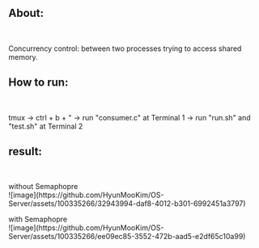 <h2>About:</h2><br>
  <p>Concurrency control: between two processes trying to access shared memory.</p>

<h2>How to run:</h2><br>
  <p>tmux -> ctrl + b + " -> run "consumer.c" at Terminal 1 -> run "run.sh" and "test.sh" at Terminal 2</p>


  <h2>result:</h2><br>
  <p>without Semaphopre
<br> ![image](https://github.com/HyunMooKim/OS-Server/assets/100335266/32943994-daf8-4012-b301-6992451a3797)

  </p>

  <p>with Semaphopre
<br> ![image](https://github.com/HyunMooKim/OS-Server/assets/100335266/ee09ec85-3552-472b-aad5-e2df65c10a99)

  </p>
